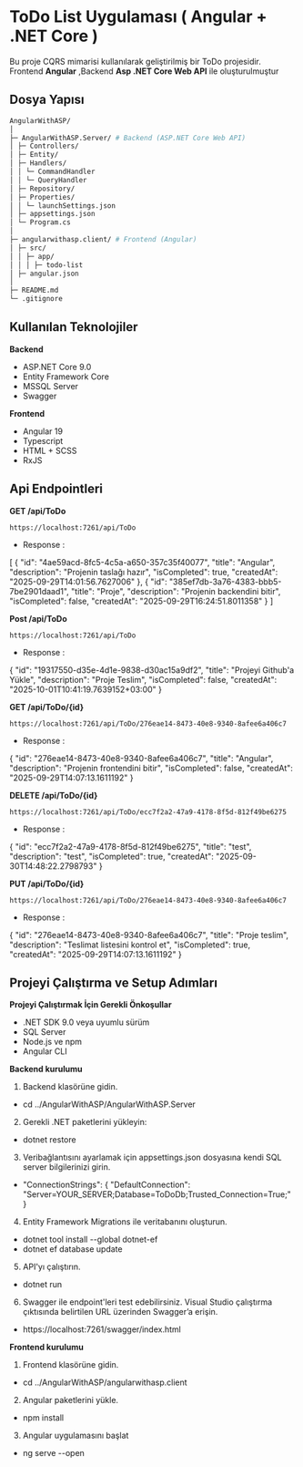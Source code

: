 # ToDo List Uygulaması ( Angular + .NET Core )

Bu proje CQRS mimarisi kullanılarak geliştirilmiş bir ToDo projesidir.
Frontend **Angular** ,Backend **Asp .NET Core Web API** ile oluşturulmuştur

## Dosya Yapısı

```bash
AngularWithASP/
│
├─ AngularWithASP.Server/ # Backend (ASP.NET Core Web API)
│ ├─ Controllers/
│ ├─ Entity/
│ ├─ Handlers/
│ │ └─ CommandHandler
│ │ └─ QueryHandler
│ ├─ Repository/
│ ├─ Properties/
│ │ └─ launchSettings.json
│ ├─ appsettings.json
│ └─ Program.cs 
│
├─ angularwithasp.client/ # Frontend (Angular)
│ ├─ src/
│ │ ├─ app/
│ │ │ ├─ todo-list
│ ├─ angular.json
│
├─ README.md
└─ .gitignore
```


## Kullanılan Teknolojiler

**Backend**
  - ASP.NET Core 9.0
  - Entity Framework Core
  - MSSQL Server
  - Swagger

**Frontend**
  - Angular 19
  - Typescript
  - HTML + SCSS
  - RxJS

## Api Endpointleri

**GET /api/ToDo**  

`https://localhost:7261/api/ToDo`

  - Response :

[
  {
    "id": "4ae59acd-8fc5-4c5a-a650-357c35f40077",
    "title": "Angular",
    "description": "Projenin taslağı hazır",
    "isCompleted": true,
    "createdAt": "2025-09-29T14:01:56.7627006"
  },
  {
    "id": "385ef7db-3a76-4383-bbb5-7be2901daad1",
    "title": "Proje",
    "description": "Projenin backendini bitir",
    "isCompleted": false,
    "createdAt": "2025-09-29T16:24:51.8011358"
  }
]


    
**Post /api/ToDo**

`https://localhost:7261/api/ToDo`

- Response :

{
  "id": "19317550-d35e-4d1e-9838-d30ac15a9df2",
  "title": "Projeyi Github'a Yükle",
  "description": "Proje Teslim",
  "isCompleted": false,
  "createdAt": "2025-10-01T10:41:19.7639152+03:00"
}

**GET /api/ToDo/{id}**

`https://localhost:7261/api/ToDo/276eae14-8473-40e8-9340-8afee6a406c7`

- Response :

{
  "id": "276eae14-8473-40e8-9340-8afee6a406c7",
  "title": "Angular",
  "description": "Projenin frontendini bitir",
  "isCompleted": false,
  "createdAt": "2025-09-29T14:07:13.1611192"
}

**DELETE /api/ToDo/{id}**

`https://localhost:7261/api/ToDo/ecc7f2a2-47a9-4178-8f5d-812f49be6275`

- Response :

{
  "id": "ecc7f2a2-47a9-4178-8f5d-812f49be6275",
  "title": "test",
  "description": "test",
  "isCompleted": true,
  "createdAt": "2025-09-30T14:48:22.2798793"
}

**PUT /api/ToDo/{id}**

`https://localhost:7261/api/ToDo/276eae14-8473-40e8-9340-8afee6a406c7`


- Response :

{
  "id": "276eae14-8473-40e8-9340-8afee6a406c7",
  "title": "Proje teslim",
  "description": "Teslimat listesini kontrol et",
  "isCompleted": true,
  "createdAt": "2025-09-29T14:07:13.1611192"
}

## Projeyi Çalıştırma ve Setup Adımları

**Projeyi Çalıştırmak İçin Gerekli Önkoşullar**

- .NET SDK 9.0 veya uyumlu sürüm
- SQL Server	
- Node.js ve npm	
- Angular CLI	

**Backend kurulumu**
1. Backend klasörüne gidin.
- cd ../AngularWithASP/AngularWithASP.Server
2. Gerekli .NET paketlerini yükleyin:
- dotnet restore
3. Veribağlantısını ayarlamak için appsettings.json dosyasına kendi SQL server bilgilerinizi girin.
- "ConnectionStrings": {
  "DefaultConnection": "Server=YOUR_SERVER;Database=ToDoDb;Trusted_Connection=True;"
}
4. Entity Framework Migrations ile veritabanını oluşturun.
- dotnet tool install --global dotnet-ef
- dotnet ef database update
5. API'yı çalıştırın.
- dotnet run
6. Swagger ile endpoint'leri test edebilirsiniz. Visual Studio çalıştırma çıktısında belirtilen URL üzerinden Swagger’a erişin.

- https://localhost:7261/swagger/index.html

**Frontend kurulumu**
1. Frontend klasörüne gidin.
- cd ../AngularWithASP/angularwithasp.client
2. Angular paketlerini yükle.
- npm install
3. Angular uygulamasını başlat
- ng serve --open



